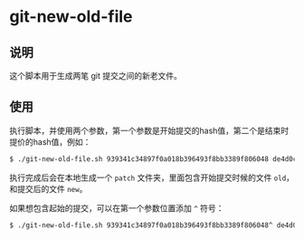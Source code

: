 # git-new-old-file

## 说明

这个脚本用于生成两笔 git 提交之间的新老文件。

## 使用

执行脚本，并使用两个参数，第一个参数是开始提交的hash值，第二个是结束时提价的hash值，例如：

```BASH
$ ./git-new-old-file.sh 939341c34897f0a018b396493f8bb3389f806048 de4d0c34f3db018fe807b3834b91ef938fa62cc8
```

执行完成后会在本地生成一个 `patch` 文件夹，里面包含开始提交时候的文件 `old`，和提交后的文件 `new`。

如果想包含起始的提交，可以在第一个参数位置添加 `^` 符号：

```BASH
$ ./git-new-old-file.sh 939341c34897f0a018b396493f8bb3389f806048^ de4d0c34f3db018fe807b3834b91ef938fa62cc8
```